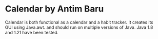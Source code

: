 # Calendar by Antim Baru

Calendar is both functional as a calendar and a habit tracker. It creates its GUI using Java.awt. and should run on multiple versions of Java. Java 1.8 and 1.21 have been tested.